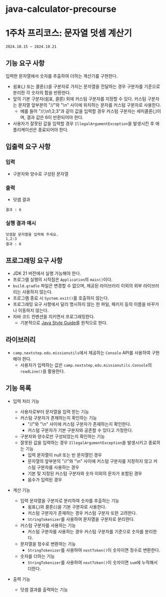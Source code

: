 # java-calculator-precourse

# 1주차 프리코스: 문자열 덧셈 계산기
`2024.10.15 ~ 2024.10.21`

## 기능 요구 사항
입력한 문자열에서 숫자를 추출하여 더하는 계산기를 구현한다.
- 쉼표(,) 또는 콜론(:)을 구분자로 가지는 문자열을 전달하는 경우 구분자를 기준으로 분리한 각 숫자의 합을 반환한다.
- 앞의 기본 구분자(쉼표, 콜론) 외에 커스텀 구분자를 지정할 수 있다. 커스텀 구분자는 문자열 앞부분의 "//"와 "\n" 사이에 위치하는 문자를 커스텀 구분자로 사용한다.
  - 예를 들어 "//;\n1;2;3"과 같이 값을 입력할 경우 커스텀 구분자는 세미콜론(;)이며, 결과 값은 6이 반환되어야 한다.
- 사용자가 잘못된 값을 입력할 경우 `IllegalArgumentException`을 발생시킨 후 애플리케이션은 종료되어야 한다.

## 입출력 요구 사항
### 입력
- 구분자와 양수로 구성된 문자열
### 출력
- 덧셈 결과
```
결과 : 6
```
### 실행 결과 예시
```
덧셈할 문자열을 입력해 주세요.
1,2:3
결과 : 6
```

## 프로그래밍 요구 사항
- JDK 21 버전에서 실행 가능해야 한다.
- 프로그램 실행의 시작점은 `Application`의 `main()`이다.
- `build.gradle` 파일은 변경할 수 없으며, 제공된 라이브러리 이외의 외부 라이브러리는 사용하지 않는다.
- 프로그램 종료 시 `System.exit()`를 호출하지 않는다.
- 프로그래밍 요구 사항에서 달리 명시하지 않는 한 파일, 패키지 등의 이름을 바꾸거나 이동하지 않는다.
- 자바 코드 컨벤션을 지키면서 프로그래밍한다.
  - 기본적으로 [Java Style Guide](https://github.com/woowacourse/woowacourse-docs/tree/main/styleguide/java)를 원칙으로 한다.

## 라이브러리
- `camp.nextstep.edu.missionutils`에서 제공하는 `Console` API를 사용하여 구현해야 한다.
  - 사용자가 입력하는 값은 `camp.nextstep.edu.missionutils.Console`의 `readLine()`을 활용한다.

## 기능 목록
- 입력 처리 기능
  - 사용자로부터 문자열을 입력 받는 기능 
  - 커스텀 구분자가 존재하는지 확인하는 기능
    - "//"와 "\n" 사이에 커스텀 구분자가 존재하는지 확인한다.
    - 커스텀 구분자가 기본 구분자와 공존할 수 있다고 가정한다.
  - 구분자와 양수로만 구성되었는지 확인하는 기능
  - 잘못된 값을 입력하는 경우 `IllegalArgumentException`을 발생시키고 종료하는 기능
    - 입력 문자열이 null 또는 빈 문자열인 경우
    - 문자열의 앞부분의 "//"와 "\n" 사이에 커스텀 구분자를 지정하지 않고 커스텀 구분자를 사용하는 경우
    - 기본 및 지정된 커스텀 구분자와 숫자 이외의 문자가 포함된 경우
    - 음수가 입력된 경우

- 계산 기능
  - 입력 문자열을 구분자로 분리하여 숫자를 추출하는 기능
    - 쉼표(,)와 콜론(:)을 기본 구분자로 사용한다.
    - 커스텀 구분자가 존재하는 경우 커스텀 구분자 또한 고려한다.
    - `StringTokenizer`를 사용하여 문자열을 구분자로 분리한다.
  - 커스텀 구분자를 사용하는 기능
    - 커스텀 구분자를 사용하는 경우 커스텀 구분자를 기준으로 숫자를 분리한다.
  - 문자열을 정수로 변환하는 기능
    - `StringTokenizer`를 사용하여 `nextToken()`이 숫자이면 정수로 변환한다.
  - 숫자를 더하는 기능
    - `StringTokenizer`를 사용하여 `nextToken()`이 숫자이면 `sum`에 누적해서 더한다.

- 출력 기능
  - 덧셈 결과를 출력하는 기능

